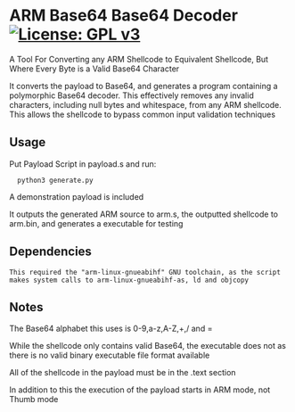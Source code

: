 # ARM Base64 Base64 Decoder [![License: GPL v3](https://img.shields.io/badge/License-GPL%20v3-blue.svg)](http://www.gnu.org/licenses/gpl-3.0)
A Tool For Converting any ARM Shellcode to Equivalent Shellcode, But Where Every Byte is a Valid Base64 Character

It converts the payload to Base64, and generates a program containing a polymorphic Base64 decoder. This effectively removes any invalid characters, including null bytes and whitespace, from any ARM shellcode.
This allows the shellcode to bypass common input validation techniques

## Usage

  Put Payload Script in payload.s and run:
  
      python3 generate.py

  A demonstration payload is included

  It outputs the generated ARM source to arm.s, the outputted shellcode to arm.bin, and generates a executable for testing

## Dependencies

	This required the "arm-linux-gnueabihf" GNU toolchain, as the script makes system calls to arm-linux-gnueabihf-as, ld and objcopy
  
## Notes

  The Base64 alphabet this uses is 0-9,a-z,A-Z,+,/ and =

  While the shellcode only contains valid Base64, the executable does not as there is no valid binary executable file format available
  
  All of the shellcode in the payload must be in the .text section
  
  In addition to this the execution of the payload starts in ARM mode, not Thumb mode